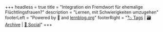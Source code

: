 +++
headless = true
title = "Integration  ein Fremdwort für ehemalige Flüchtlingsfrauen?"
description = "Lernen, mit Schwierigkeiten umzugehen"
footerLeft = "Powered by 💛 and [lernblog.org](https://www.lernblog.org)"
footerRight = "[🏷️ Tags](/tags/) | [🗃️ Archive](/posts/) | [📣 Social](https://www.lernblog.org)"
+++
